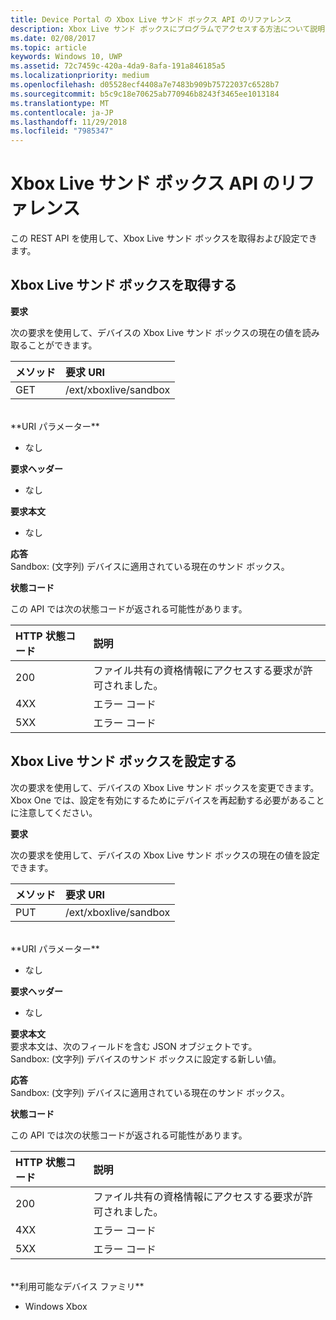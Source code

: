 ```yaml
---
title: Device Portal の Xbox Live サンド ボックス API のリファレンス
description: Xbox Live サンド ボックスにプログラムでアクセスする方法について説明します。
ms.date: 02/08/2017
ms.topic: article
keywords: Windows 10, UWP
ms.assetid: 72c7459c-420a-4da9-8afa-191a846185a5
ms.localizationpriority: medium
ms.openlocfilehash: d05528ecf4408a7e7483b909b75722037c6528b7
ms.sourcegitcommit: b5c9c18e70625ab770946b8243f3465ee1013184
ms.translationtype: MT
ms.contentlocale: ja-JP
ms.lasthandoff: 11/29/2018
ms.locfileid: "7985347"
---
```

# <a name="xbox-live-sandbox-api-reference"></a>Xbox Live サンド ボックス API のリファレンス   
この REST API を使用して、Xbox Live サンド ボックスを取得および設定できます。

## <a name="get-the-xbox-live-sandbox"></a>Xbox Live サンド ボックスを取得する

**要求**

次の要求を使用して、デバイスの Xbox Live サンド ボックスの現在の値を読み取ることができます。

メソッド      | 要求 URI
:------     | :-----
GET | /ext/xboxlive/sandbox
<br />
**URI パラメーター**

- なし

**要求ヘッダー**

- なし

**要求本文**

- なし

**応答**   
Sandbox: (文字列) デバイスに適用されている現在のサンド ボックス。   

**状態コード**

この API では次の状態コードが返される可能性があります。

HTTP 状態コード      | 説明
:------     | :-----
200 | ファイル共有の資格情報にアクセスする要求が許可されました。
4XX | エラー コード
5XX | エラー コード

## <a name="set-the-xbox-live-sandbox"></a>Xbox Live サンド ボックスを設定する
次の要求を使用して、デバイスの Xbox Live サンド ボックスを変更できます。 Xbox One では、設定を有効にするためにデバイスを再起動する必要があることに注意してください。

**要求**

次の要求を使用して、デバイスの Xbox Live サンド ボックスの現在の値を設定できます。

メソッド      | 要求 URI
:------     | :-----
PUT | /ext/xboxlive/sandbox
<br />
**URI パラメーター**

- なし

**要求ヘッダー**

- なし

**要求本文**   
要求本文は、次のフィールドを含む JSON オブジェクトです。   
Sandbox: (文字列) デバイスのサンド ボックスに設定する新しい値。

**応答**   
Sandbox: (文字列) デバイスに適用されている現在のサンド ボックス。   

**状態コード**

この API では次の状態コードが返される可能性があります。

HTTP 状態コード      | 説明
:------     | :-----
200 | ファイル共有の資格情報にアクセスする要求が許可されました。
4XX | エラー コード
5XX | エラー コード

<br />
**利用可能なデバイス ファミリ**

* Windows Xbox

